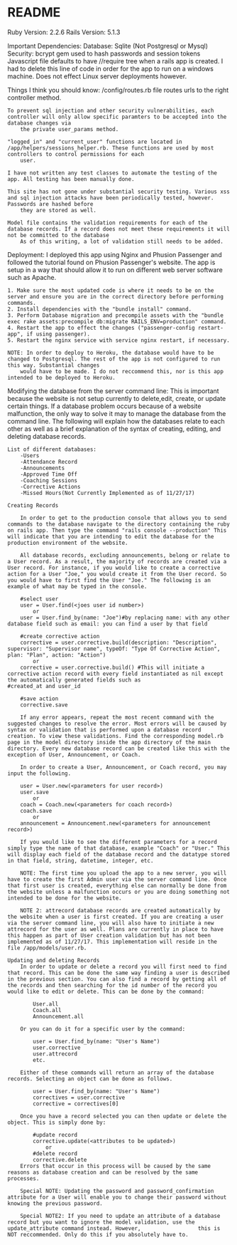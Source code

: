 # README

Ruby Version: 2.2.6
Rails Version: 5.1.3

Important Dependencies:
    Database: Sqlite (Not Postgresql or Mysql)
    Security: bcrypt gem used to hash passwords and session tokens
    Javascript file defaults to have //require tree when a rails app is created. I had to delete this line of code in order for the app to run on a windows machine. Does
        not effect Linux server deployments however. 

Things I think you should know:
    /config/routes.rb file routes urls to the right controller method. 

    To prevent sql injection and other security vulnerabilities, each controller will only allow specific paramters to be accepted into the database changes via
        the private user_params method.

    "logged_in" and "current_user" functions are located in /app/helpers/sessions_helper.rb. These functions are used by most controllers to control permissions for each
        user.

    I have not written any test classes to automate the testing of the app. All testing has been manually done.

    This site has not gone under substantial security testing. Various xss and sql injection attacks have been periodically tested, however. Passwords are hashed before
        they are stored as well.

    Model file contains the validation requirements for each of the database records. If a record does not meet these requirements it will not be committed to the database
        As of this writing, a lot of validation still needs to be added. 
    
Deployment: 
    I deployed this app using Nginx and Phusion Passenger and followed the tutorial found on Phusion Passenger's website.
    The app is setup in a way that should allow it to run on different web server software such as Apache. 

    1. Make sure the most updated code is where it needs to be on the server and ensure you are in the correct directory before performing commands. 
    2. Install dependencies with the "bundle install" command.
    3. Perform Database migration and precompile assets with the "bundle exec rake assets:precompile db:migrate RAILS_ENV=production" command.
    4. Restart the app to effect the changes ("passenger-config restart-app", if using passenger).
    5. Restart the nginx service with service nginx restart, if necessary.

    NOTE: In order to deploy to Heroku, the database would have to be changed to Postgresql. The rest of the app is not configured to run this way. Substantial changes 
        would have to be made. I do not reccommend this, nor is this app intended to be deployed to Heroku.

Modifying the database from the server command line:
    This is important because the website is not setup currently to delete,edit, create, or update certain things. If a database problem occurs because of a website malfunction, the only way to solve it may to manage the database from the command line. The following will explain how the databases relate to each other as well as a brief explanation of the syntax of creating, editing, and deleting database records.

    List of different databases:
        -Users
        -Attendance Record
        -Announcements
        -Approved Time Off
        -Coaching Sessions
        -Corrective Actions
        -Missed Hours(Not Currently Implemented as of 11/27/17)

    Creating Records

        In order to get to the production console that allows you to send commands to the database navigate to the directory containing the ruby on rails app. Then type the command "rails console --production" This will indicate that you are intending to edit the database for the production environment of the website.

        All database records, excluding announcements, belong or relate to a User record. As a result, the majority of records are created via a User record. For instance, if you would like to create a corrective action for a User "Joe," you would create it from the User record. So you would have to first find the User "Joe." The following is an example of what may be typed in the console.

        #select user
        user = User.find(<joes user id number>)
            or 
        user = User.find_by(name: "Joe")#by replacing name: with any other database field such as email: you can find a user by that field

        #create corrective action
        corrective = user.corrective.build(description: "Description", supervisor: "Supervisor name", typeOf: "Type Of Corrective Action", plan: "Plan", action: "Action")
            or 
        corrective = user.corrective.build() #This will initiate a corrective action record with every field instantiated as nil except the automatically generated fields such as                                            #created_at and user_id

        #save action
        corrective.save

        If any error appears, repeat the most recent command with the suggested changes to resolve the error. Most errors will be caused by syntax or validation that is performed upon a database record creation. To view these validations. Find the corresponding model.rb page in the model directory inside the app directory of the main directory. Every new database record can be created like this with the exception of User, Announcement, or Coach.

        In order to create a User, Announcement, or Coach record, you may input the following.

        user = User.new(<parameters for user record>)
        user.save
            or 
        coach = Coach.new(<parameters for coach record>)
        coach.save
            or 
        announcement = Announcement.new(<parameters for announcement record>)

        If you would like to see the different parameters for a record simply type the name of that database, example "Coach" or "User." This will display each field of the database record and the datatype stored in that field, string, datetime, integer, etc. 

        NOTE: The first time you upload the app to a new server, you will have to create the first Admin user via the server command line. Once that first user is created, everything else can normally be done from the website unless a malfunction occurs or you are doing something not intended to be done for the website.

        NOTE 2: attrecord database records are created automatically by the website when a user is first created. If you are creating a user via the server command line, you will also have to initiate a new attrecord for the user as well. Plans are currently in place to have this happen as part of User creation validation but has not been implemented as of 11/27/17. This implementation will reside in the file /app/models/user.rb.

    Updating and deleting Records
        In order to update or delete a record you will first need to find that record. This can be done the same way finding a user is described in the previous section. You can also find a record by getting all of the records and then searching for the id number of the record you would like to edit or delete. This can be done by the command:

            User.all
            Coach.all
            Announcement.all

        Or you can do it for a specific user by the command:

            user = User.find_by(name: "User's Name")
            user.corrective
            user.attrecord
            etc.

        Either of these commands will return an array of the database records. Selecting an object can be done as follows.

            user = User.find_by(name: "User's Name")
            correctives = user.corrective
            corrective = correctives[0]

        Once you have a record selected you can then update or delete the object. This is simply done by:

            #update record
            corrective.update(<attributes to be updated>)
                or
            #delete record
            corrective.delete
        Errors that occur in this process will be caused by the same reasons as database creation and can be resolved by the same processes. 

        Special NOTE: Updating the password and password_confirmation attribute for a User will enable you to change their password without knowing the previous password.

        Special NOTE2: If you need to update an attribute of a database record but you want to ignore the model validation, use the update_attribute command instead. However,                  this is NOT reccommended. Only do this if you absolutely have to.